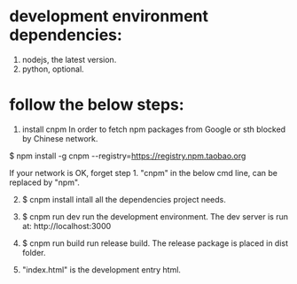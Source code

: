 
# development environment dependencies:
1. nodejs, the latest version.
2. python, optional.


# follow the below steps:

1. install cnpm
In order to fetch npm packages from Google or sth blocked by Chinese network.

$ npm install -g cnpm --registry=https://registry.npm.taobao.org

If your network is OK, forget step 1.
"cnpm" in the below cmd line, can be replaced by "npm".

2. $ cnpm install
intall all the dependencies project needs.

3. $ cnpm run dev
run the development environment.
The dev server is run at: http://localhost:3000

4. $ cnpm run build
run release build.
The release package is placed in dist folder.

5. "index.html" is the development entry html.